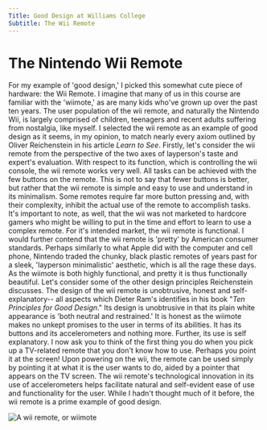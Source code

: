 ```yaml
---
Title: Good Design at Williams College
Subtitle: The Wii Remote
---
```

# The Nintendo Wii Remote

  For my example of 'good design,' I picked this somewhat cute piece of hardware: the Wii Remote. I imagine that many of us in this course are familiar with the 'wiimote,' as are many kids who've grown up over the past ten years. The user population of the wii remote, and naturally the Nintendo Wii, is largely comprised of children, teenagers and recent adults suffering from nostalgia, like myself. 
  I selected the wii remote as an example of good design as it seems, in my opinion, to match nearly every axiom outlined by Oliver Reichenstein in his article *Learn to See*. Firstly, let's consider the wii remote from the perspective of the two axes of layperson's taste and expert's evaluation. With respect to its function, which is controlling the wii console, the wii remote works very well. All tasks can be achieved with the few buttons on the remote. This is not to say that fewer buttons is better, but rather that the wii remote is simple and easy to use and understand in its minimalism. Some remotes require far more button pressing and, with their complexity, inhibit the actual use of the remote to accomplish tasks. It's important to note, as well, that the wii was not marketed to hardcore gamers who might be willing to put in the time and effort to learn to use a complex remote. For it's intended market, the wii remote is functional. 
   I would further contend that the wii remote is 'pretty' by American consumer standards. Perhaps similarly to what Apple did with the computer and cell phone, Nintendo traded the chunky, black plastic remotes of years past for a sleek, 'layperson minimalistic' aesthetic, which is all the rage these days. As the wiimote is both highly functional, and pretty it is thus functionally beautiful. 
   Let's consider some of the other design principles Reichenstein discusses. The design of the wii remote is unobtrusive, honest and self-explanatory-- all aspects which Dieter Ram's identifies in his book "*Ten Principles for Good Design*." Its design is unobtrusive in that its plain white appearance is 'both neutral and restrained.' It is honest as the wiimote makes no unkept promises to the user in terms of its abilities. It has its buttons and its accelerometers and nothing more. Further, its use is self explanatory. I now ask you to think of the first thing you do when you pick up a TV-related remote that you don't know how to use. Perhaps you point it at the screen! Upon powering on the wii, the remote can be used simply by pointing it at what it is the user wants to do, aided by a pointer that appears on the TV screen. The wii remote's technological innovation in its use of accelerometers helps facilitate natural and self-evident ease of use and functionality for the user. 
   While I hadn't thought much of it before, the wii remote is a prime example of good design.
   
![A wii remote, or wiimote](https://drive.google.com/file/d/1GK1Buc2wk5dcEuEnVeDOVDKNOFlI3XBM/view?usp=sharing)


